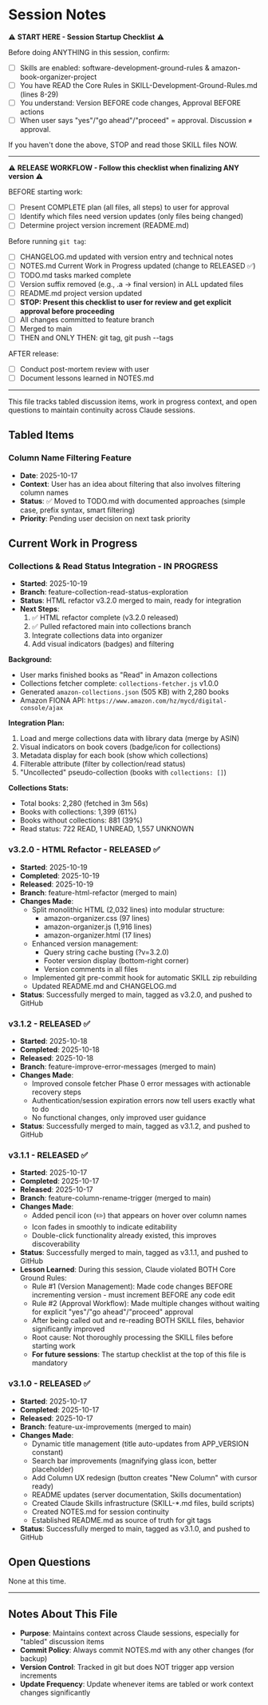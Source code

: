 # Session Notes

⚠️ **START HERE - Session Startup Checklist** ⚠️

Before doing ANYTHING in this session, confirm:
- [ ] Skills are enabled: software-development-ground-rules & amazon-book-organizer-project
- [ ] You have READ the Core Rules in SKILL-Development-Ground-Rules.md (lines 8-29)
- [ ] You understand: Version BEFORE code changes, Approval BEFORE actions
- [ ] When user says "yes"/"go ahead"/"proceed" = approval. Discussion ≠ approval.

If you haven't done the above, STOP and read those SKILL files NOW.

---

⚠️ **RELEASE WORKFLOW - Follow this checklist when finalizing ANY version** ⚠️

BEFORE starting work:
- [ ] Present COMPLETE plan (all files, all steps) to user for approval
- [ ] Identify which files need version updates (only files being changed)
- [ ] Determine project version increment (README.md)

Before running `git tag`:
- [ ] CHANGELOG.md updated with version entry and technical notes
- [ ] NOTES.md Current Work in Progress updated (change to RELEASED ✅)
- [ ] TODO.md tasks marked complete
- [ ] Version suffix removed (e.g., .a → final version) in ALL updated files
- [ ] README.md project version updated
- [ ] **STOP: Present this checklist to user for review and get explicit approval before proceeding**
- [ ] All changes committed to feature branch
- [ ] Merged to main
- [ ] THEN and ONLY THEN: git tag, git push --tags

AFTER release:
- [ ] Conduct post-mortem review with user
- [ ] Document lessons learned in NOTES.md

---

This file tracks tabled discussion items, work in progress context, and open questions to maintain continuity across Claude sessions.

## Tabled Items

### Column Name Filtering Feature
- **Date**: 2025-10-17
- **Context**: User has an idea about filtering that also involves filtering column names
- **Status**: ✅ Moved to TODO.md with documented approaches (simple case, prefix syntax, smart filtering)
- **Priority**: Pending user decision on next task priority

## Current Work in Progress

### Collections & Read Status Integration - IN PROGRESS
- **Started**: 2025-10-19
- **Branch**: feature-collection-read-status-exploration
- **Status**: HTML refactor v3.2.0 merged to main, ready for integration
- **Next Steps**:
  1. ✅ HTML refactor complete (v3.2.0 released)
  2. ✅ Pulled refactored main into collections branch
  3. Integrate collections data into organizer
  4. Add visual indicators (badges) and filtering

**Background:**
- User marks finished books as "Read" in Amazon collections
- Collections fetcher complete: `collections-fetcher.js` v1.0.0
- Generated `amazon-collections.json` (505 KB) with 2,280 books
- Amazon FIONA API: `https://www.amazon.com/hz/mycd/digital-console/ajax`

**Integration Plan:**
1. Load and merge collections data with library data (merge by ASIN)
2. Visual indicators on book covers (badge/icon for collections)
3. Metadata display for each book (show which collections)
4. Filterable attribute (filter by collection/read status)
5. "Uncollected" pseudo-collection (books with `collections: []`)

**Collections Stats:**
- Total books: 2,280 (fetched in 3m 56s)
- Books with collections: 1,399 (61%)
- Books without collections: 881 (39%)
- Read status: 722 READ, 1 UNREAD, 1,557 UNKNOWN

### v3.2.0 - HTML Refactor - RELEASED ✅
- **Started**: 2025-10-19
- **Completed**: 2025-10-19
- **Released**: 2025-10-19
- **Branch**: feature-html-refactor (merged to main)
- **Changes Made**:
  - Split monolithic HTML (2,032 lines) into modular structure:
    - amazon-organizer.css (97 lines)
    - amazon-organizer.js (1,916 lines)
    - amazon-organizer.html (17 lines)
  - Enhanced version management:
    - Query string cache busting (?v=3.2.0)
    - Footer version display (bottom-right corner)
    - Version comments in all files
  - Implemented git pre-commit hook for automatic SKILL zip rebuilding
  - Updated README.md and CHANGELOG.md
- **Status**: Successfully merged to main, tagged as v3.2.0, and pushed to GitHub

### v3.1.2 - RELEASED ✅
- **Started**: 2025-10-18
- **Completed**: 2025-10-18
- **Released**: 2025-10-18
- **Branch**: feature-improve-error-messages (merged to main)
- **Changes Made**:
  - Improved console fetcher Phase 0 error messages with actionable recovery steps
  - Authentication/session expiration errors now tell users exactly what to do
  - No functional changes, only improved user guidance
- **Status**: Successfully merged to main, tagged as v3.1.2, and pushed to GitHub

### v3.1.1 - RELEASED ✅
- **Started**: 2025-10-17
- **Completed**: 2025-10-17
- **Released**: 2025-10-17
- **Branch**: feature-column-rename-trigger (merged to main)
- **Changes Made**:
  - Added pencil icon (✏️) that appears on hover over column names
  - Icon fades in smoothly to indicate editability
  - Double-click functionality already existed, this improves discoverability
- **Status**: Successfully merged to main, tagged as v3.1.1, and pushed to GitHub
- **Lesson Learned**: During this session, Claude violated BOTH Core Ground Rules:
  - Rule #1 (Version Management): Made code changes BEFORE incrementing version - must increment BEFORE any code edit
  - Rule #2 (Approval Workflow): Made multiple changes without waiting for explicit "yes"/"go ahead"/"proceed" approval
  - After being called out and re-reading BOTH SKILL files, behavior significantly improved
  - Root cause: Not thoroughly processing the SKILL files before starting work
  - **For future sessions**: The startup checklist at the top of this file is mandatory

### v3.1.0 - RELEASED ✅
- **Started**: 2025-10-17
- **Completed**: 2025-10-17
- **Released**: 2025-10-17
- **Branch**: feature-ux-improvements (merged to main)
- **Changes Made**:
  - Dynamic title management (title auto-updates from APP_VERSION constant)
  - Search bar improvements (magnifying glass icon, better placeholder)
  - Add Column UX redesign (button creates "New Column" with cursor ready)
  - README updates (server documentation, Skills documentation)
  - Created Claude Skills infrastructure (SKILL-*.md files, build scripts)
  - Created NOTES.md for session continuity
  - Established README.md as source of truth for git tags
- **Status**: Successfully merged to main, tagged as v3.1.0, and pushed to GitHub

## Open Questions

None at this time.

---

## Notes About This File

- **Purpose**: Maintains context across Claude sessions, especially for "tabled" discussion items
- **Commit Policy**: Always commit NOTES.md with any other changes (for backup)
- **Version Control**: Tracked in git but does NOT trigger app version increments
- **Update Frequency**: Update whenever items are tabled or work context changes significantly
